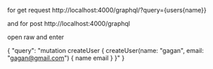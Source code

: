 for get request 
http://localhost:4000/graphql/?query={users{name}}

and for post 
http://localhost:4000/graphql

open raw and enter

{
  "query": "mutation createUser { createUser(name: \"gagan\", email: \"gagan@gmail.com\") { name email } }"
}
